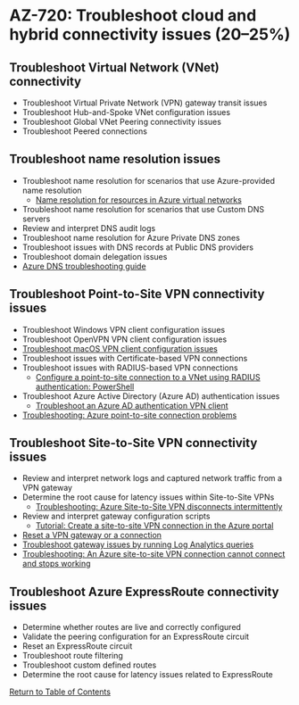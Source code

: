 # AZ-720: Troubleshoot cloud and hybrid connectivity issues (20–25%)

## Troubleshoot Virtual Network (VNet) connectivity
* Troubleshoot Virtual Private Network (VPN) gateway transit issues
* Troubleshoot Hub-and-Spoke VNet configuration issues
* Troubleshoot Global VNet Peering connectivity issues
* Troubleshoot Peered connections

## Troubleshoot name resolution issues
* Troubleshoot name resolution for scenarios that use Azure-provided name resolution
    * [Name resolution for resources in Azure virtual networks](https://learn.microsoft.com/en-us/azure/virtual-network/virtual-networks-name-resolution-for-vms-and-role-instances)
* Troubleshoot name resolution for scenarios that use Custom DNS servers
* Review and interpret DNS audit logs
* Troubleshoot name resolution for Azure Private DNS zones
* Troubleshoot issues with DNS records at Public DNS providers
* Troubleshoot domain delegation issues
* [Azure DNS troubleshooting guide](https://learn.microsoft.com/en-us/azure/dns/dns-troubleshoot)

## Troubleshoot Point-to-Site VPN connectivity issues
* Troubleshoot Windows VPN client configuration issues
* Troubleshoot OpenVPN VPN client configuration issues
* [Troubleshoot macOS VPN client configuration issues](https://learn.microsoft.com/en-us/azure/vpn-gateway/vpn-gateway-troubleshoot-point-to-site-osx-ikev2)
* Troubleshoot issues with Certificate-based VPN connections
* Troubleshoot issues with RADIUS-based VPN connections
    * [Configure a point-to-site connection to a VNet using RADIUS authentication: PowerShell](https://learn.microsoft.com/en-us/azure/vpn-gateway/point-to-site-how-to-radius-ps)
* Troubleshoot Azure Active Directory (Azure AD) authentication issues
    * [Troubleshoot an Azure AD authentication VPN client](https://learn.microsoft.com/en-us/azure/vpn-gateway/troubleshoot-ad-vpn-client)
* [Troubleshooting: Azure point-to-site connection problems](https://learn.microsoft.com/en-us/azure/vpn-gateway/vpn-gateway-troubleshoot-vpn-point-to-site-connection-problems)

## Troubleshoot Site-to-Site VPN connectivity issues
* Review and interpret network logs and captured network traffic from a VPN gateway
* Determine the root cause for latency issues within Site-to-Site VPNs
    * [Troubleshooting: Azure Site-to-Site VPN disconnects intermittently](https://learn.microsoft.com/en-us/azure/vpn-gateway/vpn-gateway-troubleshoot-site-to-site-disconnected-intermittently)
* Review and interpret gateway configuration scripts
    * [Tutorial: Create a site-to-site VPN connection in the Azure portal](https://learn.microsoft.com/en-us/azure/vpn-gateway/tutorial-site-to-site-portal)
* [Reset a VPN gateway or a connection](https://learn.microsoft.com/en-us/azure/vpn-gateway/reset-gateway)
* [Troubleshoot gateway issues by running Log Analytics queries](https://learn.microsoft.com/en-us/azure/vpn-gateway/troubleshoot-vpn-with-azure-diagnostics)
* [Troubleshooting: An Azure site-to-site VPN connection cannot connect and stops working](https://learn.microsoft.com/en-us/azure/vpn-gateway/vpn-gateway-troubleshoot-site-to-site-cannot-connect)

## Troubleshoot Azure ExpressRoute connectivity issues
* Determine whether routes are live and correctly configured
* Validate the peering configuration for an ExpressRoute circuit
* Reset an ExpressRoute circuit
* Troubleshoot route filtering
* Troubleshoot custom defined routes
* Determine the root cause for latency issues related to ExpressRoute

[Return to Table of Contents](README.md)